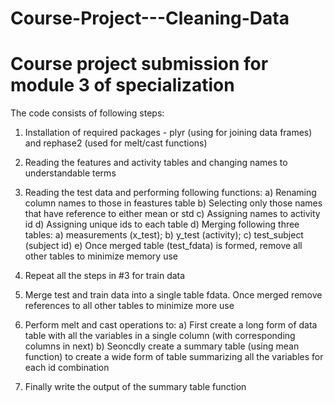 # Course-Project---Cleaning-Data
# Course project submission for module 3 of specialization

The code consists of following steps:

1. Installation of required packages - plyr (using for joining data frames) and rephase2 (used for melt/cast functions)

2. Reading the features and activity tables and changing names to understandable terms

3. Reading the test data and performing following functions:
 a) Renaming column names to those in feastures table
 b) Selecting only those names that have reference to either mean or std
 c) Assigning names to activity id
 d) Assigning unique ids to each table
 d) Merging following three tables: a) measurements (x_test); b) y_test (activity); c) test_subject (subject id)
 e) Once merged table (test_fdata) is formed, remove all other tables to minimize memory use
 
4. Repeat all the steps in #3 for train data
 
5. Merge test and train data into a single table fdata. Once merged remove references to all other tables to minimize more use
 
6. Perform melt and cast operations to:
 a) First create a long form of data table with all the variables in a single column (with corresponding columns in next)
 b) Seoncdly create a summary table (using mean function) to create a wide form of table summarizing all the variables for each id combination
 
7. Finally write the output of the summary table function 
